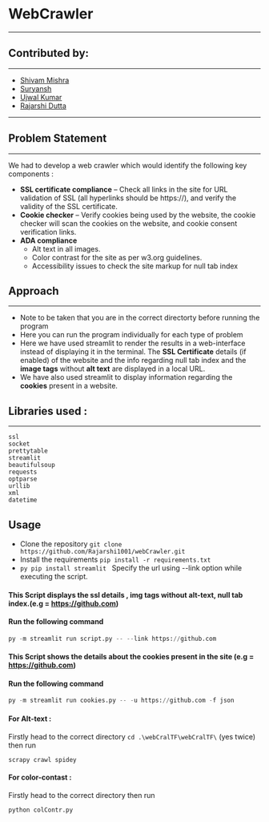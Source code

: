 # WebCrawler
***

## Contributed by:
***
* [Shivam Mishra](https://github.com/7shivamx)
* [Suryansh](https://github.com/0Suryansh)
* [Ujwal Kumar](https://github.com/ujwalk04)
* [Rajarshi Dutta](https://github.com/Rajarshi1001)
***

## Problem Statement
***
We had to develop a web crawler which would identify the following key components :
* **SSL certificate compliance** – Check all links in the site for URL validation of SSL (all
hyperlinks should be https://), and verify the validity of the SSL certificate.
* **Cookie checker** – Verify cookies being used by the website, the cookie checker will scan
the cookies on the website, and cookie consent verification links.
* **ADA compliance**
    * Alt text in all images.
    * Color contrast for the site as per w3.org guidelines.
    * Accessibility issues to check the site markup for null tab index
   
## Approach
***
* Note to be taken that you are in the correct directorty before running the program
* Here you can run the program individually for each type of problem
* Here we have used streamlit to render the results in a web-interface instead of displaying it in the terminal. The __SSL Certificate__ details (if enabled) of the website and the info regarding null tab index and the __image tags__ without __alt text__ are displayed in a local URL.
* We have also used streamlit to display information regarding the __cookies__ present in a website.

## Libraries used :
***
```
ssl
socket
prettytable
streamlit
beautifulsoup
requests
optparse
urllib
xml
datetime
```

## Usage

* Clone the repository  `git clone https://github.com/Rajarshi1001/webCrawler.git`
* Install the requirements `pip install -r requirements.txt`
* ```py pip install streamlit ```
Specify the url using --link option while executing the script.

#### This Script displays the ssl details , img tags without alt-text, null tab index.(e.g = https://github.com)
#### Run the following command 
```py
py -m streamlit run script.py -- --link https://github.com
```

#### This Script shows the details about the __cookies__ present in the site (e.g = https://github.com)
#### Run the following command 
```py
py -m streamlit run cookies.py -- -u https://github.com -f json
```
<!-- #### For SSL-Certificate compilance test:
```
python3 check.py
```
#### For Cookie- test:
```
python3 cookies.py
``` -->
#### For Alt-text :
Firstly head to the correct directory `cd .\webCralTF\webCralTF\` (yes twice) then run
```
scrapy crawl spidey
```
#### For color-contast :
Firstly head to the correct directory then run
```
python colContr.py
```
<!-- #### For tab-Index navigation :
```
python3 tabindex.py
``` -->
